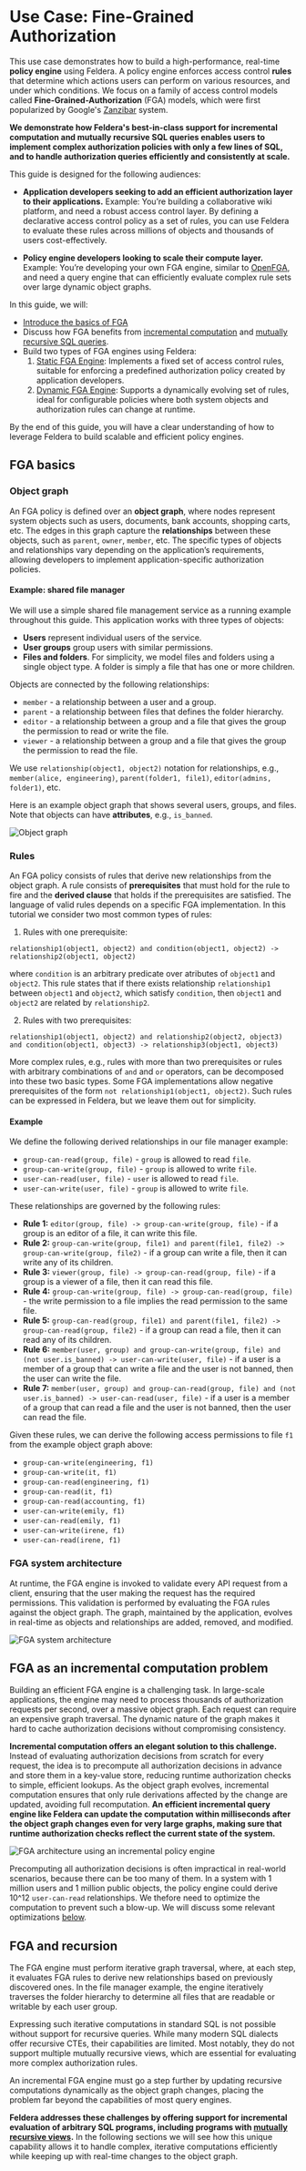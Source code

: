 # Use Case: Fine-Grained Authorization

This use case demonstrates how to build a high-performance, real-time **policy engine** using Feldera.
A policy engine enforces access control **rules** that determine which actions users can perform on various
resources, and under which conditions.
We focus on a family of access control models called **Fine-Grained-Authorization** (FGA) models, which were
first popularized by Google's [Zanzibar](https://research.google/pubs/zanzibar-googles-consistent-global-authorization-system/)
system.

**We demonstrate how Feldera's best-in-class support for incremental computation and mutually recursive SQL queries
enables users to implement complex authorization policies with only a few lines of SQL, and to
handle authorization queries efficiently and consistently at scale.**

This guide is designed for the following audiences:

* **Application developers seeking to add an efficient authorization layer to their applications.**
  Example: You’re building a collaborative wiki platform, and need a robust access control layer.
  By defining a declarative access control policy as a set of rules, you can use Feldera to evaluate these rules across millions of
  objects and thousands of users cost-effectively.

* **Policy engine developers looking to scale their compute layer.**
  Example: You’re developing your own FGA engine, similar to [OpenFGA](https://openfga.dev/), and need a query
  engine that can efficiently evaluate complex rule sets over large dynamic object graphs.

In this guide, we will:

* [Introduce the basics of FGA](#fga-basics)
* Discuss how FGA benefits from [incremental computation](#fga-as-an-incremental-computation-problem)
  and [mutually recursive SQL queries](#fga-and-recursion).
* Build two types of FGA engines using Feldera:
  1. [Static FGA Engine](/use_cases/fine_grained_authorization/static): Implements a fixed set of access control rules,
     suitable for enforcing a predefined authorization policy created by application developers.
  2. [Dynamic FGA Engine](/use_cases/fine_grained_authorization/dynamic): Supports a dynamically evolving set of rules,
     ideal for configurable policies where both system objects and authorization rules can change at runtime.

By the end of this guide, you will have a clear understanding of how to leverage Feldera to build scalable and
efficient policy engines.

## FGA basics

### Object graph

An FGA policy is defined over an **object graph**, where nodes represent system objects such as users,
documents, bank accounts, shopping carts, etc. The edges in this graph capture the **relationships**
between these objects, such as `parent`, `owner`, `member`, etc. The specific types of objects and relationships
vary depending on the application’s requirements, allowing developers to implement application-specific
authorization policies.

#### Example: shared file manager

We will use a simple shared file management service as a running example throughout this guide.
This application works with three types of objects:

- **Users** represent individual users of the service.
- **User groups** group users with similar permissions.
- **Files and folders**. For simplicity, we model files and folders using a single object type. A folder
  is simply a file that has one or more children.

Objects are connected by the following relationships:
- `member` - a relationship between a user and a group.
- `parent` - a relationship between files that defines the folder hierarchy.
- `editor` - a relationship between a group and a file that gives the group the permission to read or write the file.
- `viewer` - a relationship between a group and a file that gives the group the permission to read the file.

We use `relationship(object1, object2)` notation for relationships, e.g., `member(alice, engineering)`, `parent(folder1, file1)`,
`editor(admins, folder1)`, etc.

Here is an example object graph that shows several users, groups, and files.  Note that objects can have
**attributes**, e.g., `is_banned`.

<a id="example-object-graph"></a>
![Object graph](./object-graph.png)

### Rules

An FGA policy consists of rules that derive new relationships from the object graph.  A rule consists
of **prerequisites** that must hold for the rule to fire and the **derived clause** that holds if the prerequisites
are satisfied. The language of valid rules depends on a specific FGA implementation. In this tutorial we
consider two most common types of rules:

1. Rules with one prerequisite:
  ```
  relationship1(object1, object2) and condition(object1, object2) -> relationship2(object1, object2)
  ```
  where `condition` is an arbitrary predicate over atributes of `object1` and `object2`.  This rule states
  that if there exists relationship `relationship1` between `object1` and `object2`, which satisfy `condition`,
  then `object1` and `object2` are related by `relationship2`.

2. Rules with two prerequisites:
  ```
  relationship1(object1, object2) and relationship2(object2, object3) and condition(object1, object3) -> relationship3(object1, object3)
  ```

More complex rules, e.g., rules with more than two prerequisites or rules with arbitrary combinations of `and` and `or`
operators, can be decomposed into these two basic types. Some FGA implementations allow negative prerequisites of the
form `not relationship1(object1, object2)`. Such rules can be expressed in Feldera, but we leave them out for simplicity.

#### Example

We define the following derived relationships in our file manager example:
- `group-can-read(group, file)` - `group` is allowed to read `file`.
- `group-can-write(group, file)` - `group` is allowed to write `file`.
- `user-can-read(user, file)` - `user` is allowed to read `file`.
- `user-can-write(user, file)` - `group` is allowed to write `file`.

These relationships are governed by the following rules:
* **Rule 1:** `editor(group, file) -> group-can-write(group, file)` - if a group is an editor of a file, it can write this file.
* **Rule 2:** `group-can-write(group, file1) and parent(file1, file2) -> group-can-write(group, file2)` - if a group can write
  a file, then it can write any of its children.
* **Rule 3:** `viewer(group, file) -> group-can-read(group, file)` - if a group is a viewer of a file, then it can read this file.
* **Rule 4:** `group-can-write(group, file) -> group-can-read(group, file)` - the write permission to a file implies the read
  permission to the same file.
* **Rule 5:** `group-can-read(group, file1) and parent(file1, file2) -> group-can-read(group, file2)` - if a group can read a file,
  then it can read any of its children.
* **Rule 6:** `member(user, group) and group-can-write(group, file) and (not user.is_banned) -> user-can-write(user, file)` - if a user is a member
  of a group that can write a file and the user is not banned, then the user can write the file.
* **Rule 7:** `member(user, group) and group-can-read(group, file) and (not user.is_banned) -> user-can-read(user, file)` - if a user is a member
  of a group that can read a file and the user is not banned, then the user can read the file.

Given these rules, we can derive the following access permissions to file `f1` from the example object graph above:
* `group-can-write(engineering, f1)`
* `group-can-write(it, f1)`
* `group-can-read(engineering, f1)`
* `group-can-read(it, f1)`
* `group-can-read(accounting, f1)`
* `user-can-write(emily, f1)`
* `user-can-read(emily, f1)`
* `user-can-write(irene, f1)`
* `user-can-read(irene, f1)`

### FGA system architecture

At runtime, the FGA engine is invoked to validate every API request from a client, ensuring that the user making
the request has the required permissions. This validation is performed by evaluating the FGA rules against the
object graph. The graph, maintained by the application, evolves in real-time as objects and relationships are added,
removed, and modified.

![FGA system architecture](./fga-architecture.png)

## FGA as an incremental computation problem

Building an efficient FGA engine is a challenging task.
In large-scale applications, the engine may need to process thousands of authorization requests
per second, over a massive object graph. Each request can require an expensive graph traversal.
The dynamic nature of the graph makes it hard to cache authorization decisions without compromising consistency.

**Incremental computation offers an elegant solution to this challenge.** Instead of evaluating authorization
decisions from scratch for every request, the idea is to precompute all authorization decisions in advance
and store them in a key-value store, reducing runtime authorization checks to simple, efficient lookups.
As the object graph evolves, incremental computation ensures that only rule derivations affected by the
change are updated, avoiding full recomputation.  **An efficient incremental query engine like Feldera can
update the computation within milliseconds after the object graph changes even for very large graphs,
making sure that runtime authorization checks reflect the current state of the system.**

![FGA architecture using an incremental policy engine](./fga-architecture-incremental.png)

Precomputing all authorization decisions is often impractical in real-world scenarios, because there can be too
many of them. In a system with 1 million users and 1 million public objects, the policy engine could derive
10^12 `user-can-read` relationships.  We thefore need to optimize the computation to prevent such a blow-up.
We will discuss some relevant optimizations [below](/use_cases/fine_grained_authorization/dynamic#optimizations).

## FGA and recursion

The FGA engine must perform iterative graph traversal, where, at each step, it evaluates FGA
rules to derive new relationships based on previously discovered ones.  In the file manager
example, the engine iteratively traverses the folder hierarchy to determine all files that
are readable or writable by each user group.

Expressing such iterative computations in standard SQL is not possible without support for recursive
queries. While many modern SQL dialects offer recursive CTEs, their capabilities are limited. Most
notably, they do not support multiple mutually recursive views, which are essential for evaluating more
complex authorization rules.

An incremental FGA engine must go a step further by updating recursive computations dynamically as
the object graph changes, placing the problem far beyond the capabilities of most query engines.

**Feldera addresses these challenges by offering support for incremental evaluation of arbitrary SQL
programs, including programs with [mutually recursive views](/sql/recursion).**
In the following sections we will see how this unique capability allows it to handle complex, iterative
computations efficiently while keeping up with real-time changes to the object graph.
